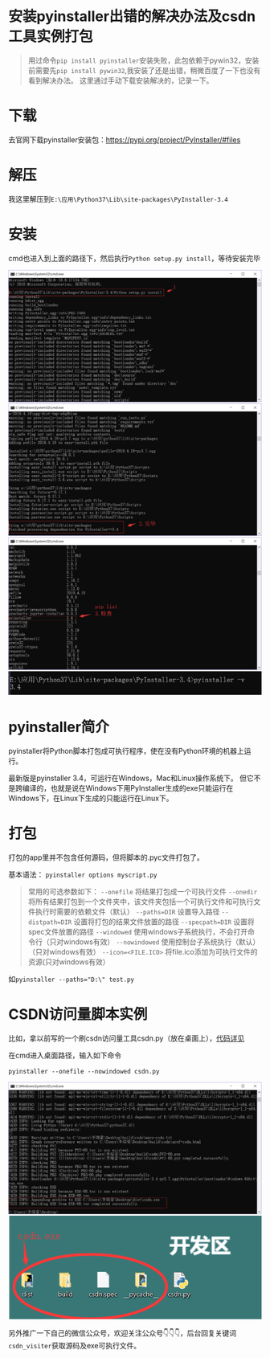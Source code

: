 # 安装pyinstaller出错的解决办法及csdn工具实例打包


> 用过命令`pip install pyinstaller`安装失败，此包依赖于pywin32，安装前需要先`pip install pywin32`,我安装了还是出错，稍微百度了一下也没有看到解决办法。
这里通过手动下载安装解决的，记录一下。

<!--more-->

# 下载
去官网下载pyinstaller安装包：<https://pypi.org/project/PyInstaller/#files>

# 解压
我这里解压到`E:\应用\Python37\Lib\site-packages\PyInstaller-3.4`

# 安装
cmd也进入到上面的路径下，然后执行`Python setup.py install`，等待安装完毕

![安装](images/1.png)
![完成](images/2.png)
![pip list](images/3.png)
![版本](images/4.png)

# pyinstaller简介
pyinstaller将Python脚本打包成可执行程序，使在没有Python环境的机器上运行。

最新版是pyinstaller 3.4，可运行在Windows，Mac和Linux操作系统下。 但它不是跨编译的，也就是说在Windows下用PyInstaller生成的exe只能运行在Windows下，在Linux下生成的只能运行在Linux下。

# 打包
打包的app里并不包含任何源码，但将脚本的.pyc文件打包了。

基本语法： `pyinstaller options myscript.py`
> 常用的可选参数如下： 
`--onefile` 将结果打包成一个可执行文件
`--onedir` 将所有结果打包到一个文件夹中，该文件夹包括一个可执行文件和可执行文件执行时需要的依赖文件（默认）
`--paths=DIR` 设置导入路径
`--distpath=DIR` 设置将打包的结果文件放置的路径
`--specpath=DIR` 设置将spec文件放置的路径
`--windowed` 使用windows子系统执行，不会打开命令行（只对windows有效）
`--nowindowed` 使用控制台子系统执行（默认）（只对windows有效）
`--icon=<FILE.ICO>` 将file.ico添加为可执行文件的资源(只对windows有效）

如`pyinstaller --paths="D:\" test.py`

# CSDN访问量脚本实例
比如，拿以前写的一个刷csdn访问量工具csdn.py（放在桌面上），[代码详见](/posts/csdnvisiter.html)

在cmd进入桌面路径，输入如下命令
```shell
pyinstaller --onefile --nowindowed csdn.py
```
![csdn.exe生成成功](images/5.png)
![csdn.exe生成成功](images/6.png)

另外推广一下自己的微信公众号，欢迎关注公众号👇👇👇，后台回复关键词`csdn_visiter`获取源码及exe可执行文件。
